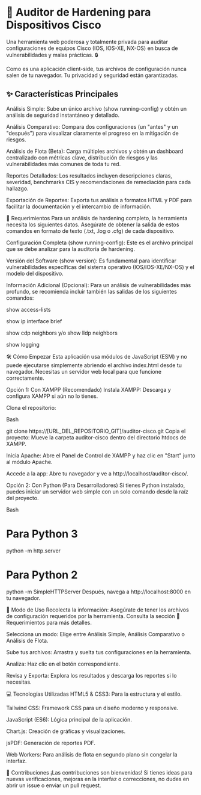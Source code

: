 # 🚀 Auditor de Hardening para Dispositivos Cisco
Una herramienta web poderosa y totalmente privada para auditar configuraciones de equipos Cisco (IOS, IOS-XE, NX-OS) en busca de vulnerabilidades y malas prácticas. 🔒

Como es una aplicación client-side, tus archivos de configuración nunca salen de tu navegador. Tu privacidad y seguridad están garantizadas.

## ✨ Características Principales
Análisis Simple: Sube un único archivo (show running-config) y obtén un análisis de seguridad instantáneo y detallado.

Análisis Comparativo: Compara dos configuraciones (un "antes" y un "después") para visualizar claramente el progreso en la mitigación de riesgos.

Análisis de Flota (Beta): Carga múltiples archivos y obtén un dashboard centralizado con métricas clave, distribución de riesgos y las vulnerabilidades más comunes de toda tu red.

Reportes Detallados: Los resultados incluyen descripciones claras, severidad, benchmarks CIS y recomendaciones de remediación para cada hallazgo.

Exportación de Reportes: Exporta tus análisis a formatos HTML y PDF para facilitar la documentación y el intercambio de información.

📝 Requerimientos
Para un análisis de hardening completo, la herramienta necesita los siguientes datos. Asegúrate de obtener la salida de estos comandos en formato de texto (.txt, .log o .cfg) de cada dispositivo.

Configuración Completa (show running-config): Este es el archivo principal que se debe analizar para la auditoría de hardening.

Versión del Software (show version): Es fundamental para identificar vulnerabilidades específicas del sistema operativo (IOS/IOS-XE/NX-OS) y el modelo del dispositivo.

Información Adicional (Opcional): Para un análisis de vulnerabilidades más profundo, se recomienda incluir también las salidas de los siguientes comandos:

show access-lists

show ip interface brief

show cdp neighbors y/o show lldp neighbors

show logging

🛠️ Cómo Empezar
Esta aplicación usa módulos de JavaScript (ESM) y no puede ejecutarse simplemente abriendo el archivo index.html desde tu navegador. Necesitas un servidor web local para que funcione correctamente.

Opción 1: Con XAMPP (Recomendado)
Instala XAMPP: Descarga y configura XAMPP si aún no lo tienes.

Clona el repositorio:

Bash

git clone https://[URL_DEL_REPOSITORIO_GIT]/auditor-cisco.git
Copia el proyecto: Mueve la carpeta auditor-cisco dentro del directorio htdocs de XAMPP.

Inicia Apache: Abre el Panel de Control de XAMPP y haz clic en "Start" junto al módulo Apache.

Accede a la app: Abre tu navegador y ve a http://localhost/auditor-cisco/.

Opción 2: Con Python (Para Desarrolladores)
Si tienes Python instalado, puedes iniciar un servidor web simple con un solo comando desde la raíz del proyecto.

Bash

# Para Python 3
python -m http.server

# Para Python 2
python -m SimpleHTTPServer
Después, navega a http://localhost:8000 en tu navegador.

🚀 Modo de Uso
Recolecta la información: Asegúrate de tener los archivos de configuración requeridos por la herramienta. Consulta la sección 📝 Requerimientos para más detalles.

Selecciona un modo: Elige entre Análisis Simple, Análisis Comparativo o Análisis de Flota.

Sube tus archivos: Arrastra y suelta tus configuraciones en la herramienta.

Analiza: Haz clic en el botón correspondiente.

Revisa y Exporta: Explora los resultados y descarga los reportes si lo necesitas.

💻 Tecnologías Utilizadas
HTML5 & CSS3: Para la estructura y el estilo.

Tailwind CSS: Framework CSS para un diseño moderno y responsive.

JavaScript (ES6): Lógica principal de la aplicación.

Chart.js: Creación de gráficas y visualizaciones.

jsPDF: Generación de reportes PDF.

Web Workers: Para análisis de flota en segundo plano sin congelar la interfaz.

🤝 Contribuciones
¡Las contribuciones son bienvenidas! Si tienes ideas para nuevas verificaciones, mejoras en la interfaz o correcciones, no dudes en abrir un issue o enviar un pull request.
